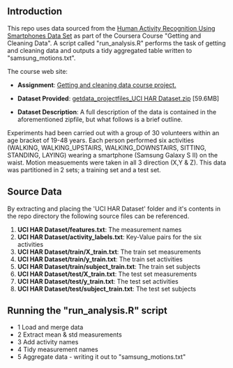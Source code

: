 ## Introduction

This repo uses data sourced from the <a href="http://archive.ics.uci.edu/ml/datasets/Human+Activity+Recognition+Using+Smartphones">
Human Activity Recognition Using Smartphones Data Set</a> as part of the Coursera Course "Getting and Cleaning Data". A script called
"run_analysis.R" performs the task of getting and cleaning data and outputs a tidy aggregated table written to "samsung_motions.txt".


The course web site:

* <b>Assignment</b>: <a href="https://www.coursera.org/learn/data-cleaning/peer/FIZtT/getting-and-cleaning-data-course-project">Getting and cleaning data course project.</a>

* <b>Dataset Provided</b>: <a href="https://d396qusza40orc.cloudfront.net/getdata%2Fprojectfiles%2FUCI%20HAR%20Dataset.zip">getdata_projectfiles_UCI HAR Dataset.zip</a> [59.6MB]

* <b>Dataset Description</b>: A full description of the data is contained in the aforementioned zipfile, but what follows is a brief outline.

Experiments had been carried out with a group of 30 volunteers within an age bracket of 19-48 years. 
Each person performed six activities (WALKING, WALKING_UPSTAIRS, WALKING_DOWNSTAIRS, SITTING, STANDING, LAYING) wearing a smartphone (Samsung Galaxy S II) on the waist.
Motion measuements were taken in all 3 direction (X,Y & Z). This data was partitioned in 2 sets; a training set and a test set.


## Source Data
By extracting and placing the 'UCI HAR Dataset' folder and it's contents in the repo directory the following source files can be referenced.

<ol>
<li><b>UCI HAR Dataset/features.txt</b>: The measurement names </li>
<li><b>UCI HAR Dataset/activity_labels.txt</b>: Key-Value pairs for the six activities </li>
<li><b>UCI HAR Dataset/train/X_train.txt</b>: The train set measurements </li>
<li><b>UCI HAR Dataset/train/y_train.txt</b>: The train set activities</li>
<li><b>UCI HAR Dataset/train/subject_train.txt</b>: The train set subjects </li>
<li><b>UCI HAR Dataset/test/X_train.txt</b>: The test set measurements </li>
<li><b>UCI HAR Dataset/test/y_train.txt</b>: The test set activities</li>
<li><b>UCI HAR Dataset/test/subject_train.txt</b>: The test set subjects </li>
</ol>


## Running the "run_analysis.R" script

* 1 Load and merge data 
* 2 Extract mean & std measurements
* 3 Add activity names 
* 4 Tidy measurement names 
* 5 Aggregate data - writing it out to "samsung_motions.txt"
